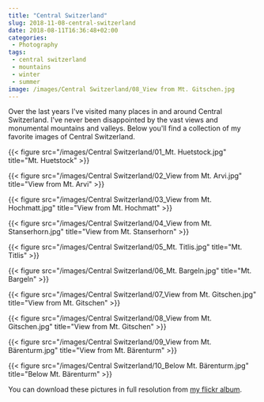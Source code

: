 ```yaml
---
title: "Central Switzerland"
slug: 2018-11-08-central-switzerland
date: 2018-08-11T16:36:48+02:00
categories:
 - Photography
tags:
 - central switzerland
 - mountains
 - winter
 - summer
image: /images/Central Switzerland/08_View from Mt. Gitschen.jpg
---
```


Over the last years I've visited many places in and around Central Switzerland. I've never been disappointed by the vast views and monumental mountains and valleys. Below you'll find a collection of my favorite images of Central Switzerland.
<!--more-->

{{< figure src="/images/Central Switzerland/01_Mt. Huetstock.jpg" title="Mt. Huetstock" >}}

{{< figure src="/images/Central Switzerland/02_View from Mt. Arvi.jpg" title="View from Mt. Arvi" >}}

{{< figure src="/images/Central Switzerland/03_View from Mt. Hochmatt.jpg" title="View from Mt. Hochmatt" >}}

{{< figure src="/images/Central Switzerland/04_View from Mt. Stanserhorn.jpg" title="View from Mt. Stanserhorn" >}}

{{< figure src="/images/Central Switzerland/05_Mt. Titlis.jpg" title="Mt. Titlis" >}}

{{< figure src="/images/Central Switzerland/06_Mt. Bargeln.jpg" title="Mt. Bargeln" >}}

{{< figure src="/images/Central Switzerland/07_View from Mt. Gitschen.jpg" title="View from Mt. Gitschen" >}}

{{< figure src="/images/Central Switzerland/08_View from Mt. Gitschen.jpg" title="View from Mt. Gitschen" >}}

{{< figure src="/images/Central Switzerland/09_View from Mt. Bärenturm.jpg" title="View from Mt. Bärenturm" >}}

{{< figure src="/images/Central Switzerland/10_Below Mt. Bärenturm.jpg" title="Below Mt. Bärenturm" >}}

You can download these pictures in full resolution from [my flickr album](https://www.flickr.com/photos/janik-von-rotz/albums/72157672186350388).
